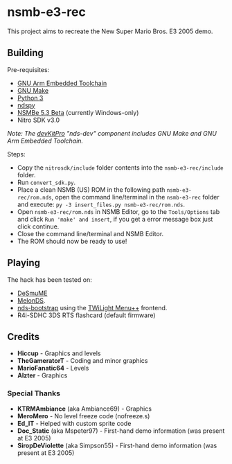 # nsmb-e3-rec
This project aims to recreate the New Super Mario Bros. E3 2005 demo.

## Building
Pre-requisites:
 - [GNU Arm Embedded Toolchain](https://developer.arm.com/tools-and-software/open-source-software/developer-tools/gnu-toolchain/gnu-rm/downloads)
 - [GNU Make](https://www.msys2.org/)
 - [Python 3](https://www.python.org/downloads/)
 - [ndspy](https://pypi.org/project/ndspy/)
 - [NSMBe 5.3 Beta](https://github.com/TheGameratorT/NSMB-Editor/releases) (currently Windows-only)
 - Nitro SDK v3.0

_Note: The [devKitPro](https://github.com/devkitPro/installer/releases) "nds-dev" component includes GNU Make and GNU Arm Embedded Toolchain._

Steps:
 - Copy the `nitrosdk/include` folder contents into the `nsmb-e3-rec/include` folder.
 - Run `convert_sdk.py`.
 - Place a clean NSMB (US) ROM in the following path `nsmb-e3-rec/rom.nds`, open the command line/terminal in the `nsmb-e3-rec` folder and execute: `py -3 insert_files.py nsmb-e3-rec/rom.nds`.
 - Open `nsmb-e3-rec/rom.nds` in NSMB Editor, go to the `Tools/Options` tab and click `Run 'make' and insert`, if you get a error message box just click continue.
 - Close the command line/terminal and NSMB Editor.
 - The ROM should now be ready to use!

## Playing
The hack has been tested on:
 - [DeSmuME](http://desmume.org/download/)
 - [MelonDS](http://melonds.kuribo64.net/downloads.php).
 - [nds-bootstrap](https://github.com/DS-Homebrew/nds-bootstrap) using the [TWiLight Menu++](https://github.com/DS-Homebrew/TWiLightMenu/releases) frontend.
 - R4i-SDHC 3DS RTS flashcard (default firmware)

## Credits
 - **Hiccup** - Graphics and levels
 - **TheGameratorT** - Coding and minor graphics
 - **MarioFanatic64** - Levels
 - **Alzter** - Graphics

### Special Thanks
 - **KTRMAmbiance** (aka Ambiance69) - Graphics
 - **MeroMero** - No level freeze code (nofreeze.s)
 - **Ed_IT** - Helped with custom sprite code
 - **Doc_Static** (aka Mspeter97) - First-hand demo information (was present at E3 2005)
 - **SiropDeViolette** (aka Simpson55) - First-hand demo information (was present at E3 2005)
